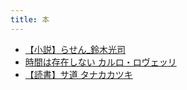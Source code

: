 ```yaml
---
title: 本
---
```


- [【小説】らせん_鈴木光司](../../../../d/2021/09/12/【小説】らせん_鈴木光司.md)
- [時間は存在しない カルロ・ロヴェッリ](../../../../d/2021/12/16/【本】時間は存在しない_カルロ・ロヴェッリ.md)
- [【読書】サ道 タナカカツキ](../../../../d/2022/05/17/【読書】サ道%20タナカカツキ.md)
